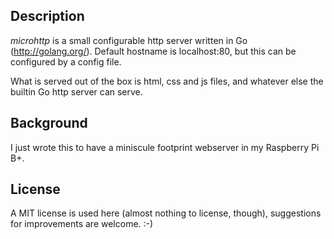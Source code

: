 ## Description

*microhttp* is a small configurable http server written in Go (http://golang.org/). 
Default hostname is localhost:80, but this can be configured by a config file.

What is served out of the box is html, css and js files, and whatever else the builtin Go http server can serve.

## Background

I just wrote this to have a miniscule footprint webserver in my Raspberry Pi B+.

## License

A MIT license is used here (almost nothing to license, though), suggestions for improvements are welcome. :-)
